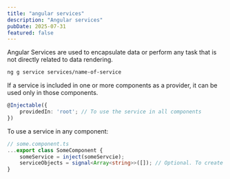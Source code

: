 ```yaml
---
title: "angular services"
description: "Angular services"
pubDate: 2025-07-31
featured: false
---
```


Angular Services are used to encapsulate data or perform any task that is not directly related to data rendering.

```bash
ng g service services/name-of-service
```

If a service is included in one or more components as a provider, it can be used only in those components. 

```ts
@Injectable({
    providedIn: 'root'; // To use the service in all components
})
```

To use a service in any component:
```ts
// some.component.ts
...export class SomeComponent {
    someService = inject(someServcie);
    serviceObjects = signal<Array<string>>([]); // Optional. To create a signal instead of using a variable
}